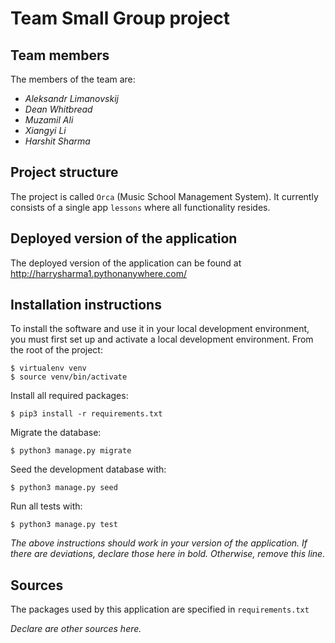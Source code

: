 # Team *<Orca>* Small Group project

## Team members
The members of the team are:
- *Aleksandr Limanovskij*
- *Dean Whitbread*
- *Muzamil Ali*
- *Xiangyi Li*
- *Harshit Sharma*

## Project structure
The project is called `Orca` (Music School Management System).  It currently consists of a single app `lessons` where all functionality resides.

## Deployed version of the application
The deployed version of the application can be found at http://harrysharma1.pythonanywhere.com/

## Installation instructions
To install the software and use it in your local development environment, you must first set up and activate a local development environment.  From the root of the project:

```
$ virtualenv venv
$ source venv/bin/activate
```

Install all required packages:

```
$ pip3 install -r requirements.txt
```

Migrate the database:

```
$ python3 manage.py migrate
```

Seed the development database with:

```
$ python3 manage.py seed
```

Run all tests with:
```
$ python3 manage.py test
```

*The above instructions should work in your version of the application.  If there are deviations, declare those here in bold.  Otherwise, remove this line.*

## Sources
The packages used by this application are specified in `requirements.txt`

*Declare are other sources here.*
